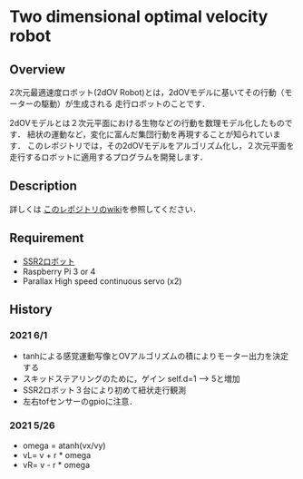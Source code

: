 
Two dimensional optimal velocity robot
====

## Overview
2次元最適速度ロボット(2dOV Robot)とは，2dOVモデルに基いてその行動（モーターの駆動）が生成される
走行ロボットのことです．

2dOVモデルとは２次元平面における生物などの行動を数理モデル化したものです．
紐状の運動など，変化に富んだ集団行動を再現することが知られています．
このレポジトリでは，その2dOVモデルをアルゴリズム化し，２次元平面を走行するロボットに適用するプログラムを開発します．

## Description
詳しくは
[このレポジトリのwiki](https://github.com/HondaLab/2DOVR/wiki)を参照してください．

## Requirement
  * [SSR2ロボット](https://github.com/HondaLab/SSR2)
  * Raspberry Pi 3 or 4
  * Parallax High speed continuous servo (x2)


## History
### 2021 6/1
 * tanhによる感覚運動写像とOVアルゴリズムの積によりモーター出力を決定する
 * スキッドステアリングのために，ゲイン self.d=1 --> 5と増加
 * SSR2ロボット３台により初めて紐状走行観測
 * 左右tofセンサーのgpioに注意．
### 2021 5/26
 * omega = atanh(vx/vy)
 * vL= v + r * omega
 * vR= v - r * omega





 

